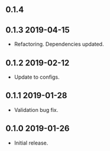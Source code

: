 ## 0.1.4

## 0.1.3 2019-04-15
* Refactoring. Dependencies updated.

## 0.1.2 2019-02-12
* Update to configs.

## 0.1.1 2019-01-28
* Validation bug fix.

## 0.1.0 2019-01-26
* Initial release.
